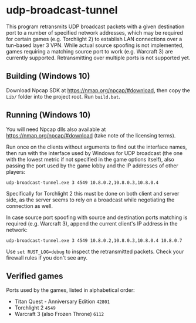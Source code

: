 # udp-broadcast-tunnel

This program retransmits UDP broadcast packets with a given destination port to a number of specified network addresses, which may be required for certain games (e.g. Torchlight 2) to establish LAN connections over a tun-based layer 3 VPN. While actual source spoofing is not implemented, games requiring a matching source port to work (e.g. Warcraft 3) are currently supported. Retransmitting over multiple ports is not supported yet.

## Building (Windows 10)

Download Npcap SDK at https://nmap.org/npcap/#download, then copy the `Lib/` folder into the project root.
Run `build.bat`.

## Running (Windows 10)

You will need Npcap dlls also available at https://nmap.org/npcap/#download (take note of the licensing terms).

Run once on the clients without arguments to find out the interface names, then run with the interface used by Windows for UDP broadcast (the one with the lowest metric if not specified in the game options itself), also passing the port used by the game lobby and the IP addresses of other players:

```
udp-broadcast-tunnel.exe 3 4549 10.8.0.2,10.8.0.3,10.8.0.4
```

Specifically for Torchlight 2 this must be done on both client and server side, as the server seems to rely on a broadcast while negotiating the connection as well.

In case source port spoofing with source and destination ports matching is required (e.g. Warcraft 3), append the current client's IP address in the network:

```
udp-broadcast-tunnel.exe 3 4549 10.8.0.2,10.8.0.3,10.8.0.4 10.8.0.7
```

Use `set RUST_LOG=debug` to inspect the retransmitted packets. Check your firewall rules if you don't see any.

## Verified games

Ports used by the games, listed in alphabetical order:

- Titan Quest - Anniversary Edition `42801`
- Torchlight 2 `4549`
- Warcraft 3 (also Frozen Throne) `6112`
